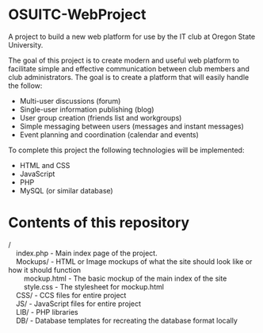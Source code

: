 # OSUITC-WebProject
A project to build a new web platform for use by the IT club at Oregon State University. 

The goal of this project is to create modern and useful web platform to facilitate simple and effective communication between club
members and club administrators. The goal is to create a platform that will easily handle the follow:
* Multi-user discussions (forum)
* Single-user information publishing (blog)
* User group creation (friends list and workgroups)
* Simple messaging between users (messages and instant messages)
* Event planning and coordination (calendar and events)

To complete this project the following technologies will be implemented:
* HTML and CSS
* JavaScript
* PHP
* MySQL (or similar database)

# Contents of this repository
/  
&nbsp;&nbsp;&nbsp;&nbsp;index.php - Main index page of the project.   
&nbsp;&nbsp;&nbsp;&nbsp;Mockups/ - HTML or Image mockups of what the site should look like or how it should function  
&nbsp;&nbsp;&nbsp;&nbsp;&nbsp;&nbsp;&nbsp;&nbsp;mockup.html - The basic mockup of the main index of the site  
&nbsp;&nbsp;&nbsp;&nbsp;&nbsp;&nbsp;&nbsp;&nbsp;style.css - The stylesheet for mockup.html  
&nbsp;&nbsp;&nbsp;&nbsp;CSS/ - CCS files for entire project  
&nbsp;&nbsp;&nbsp;&nbsp;JS/ - JavaScript files for entire project  
&nbsp;&nbsp;&nbsp;&nbsp;LIB/ - PHP libraries  
&nbsp;&nbsp;&nbsp;&nbsp;DB/ - Database templates for recreating the database format locally  
